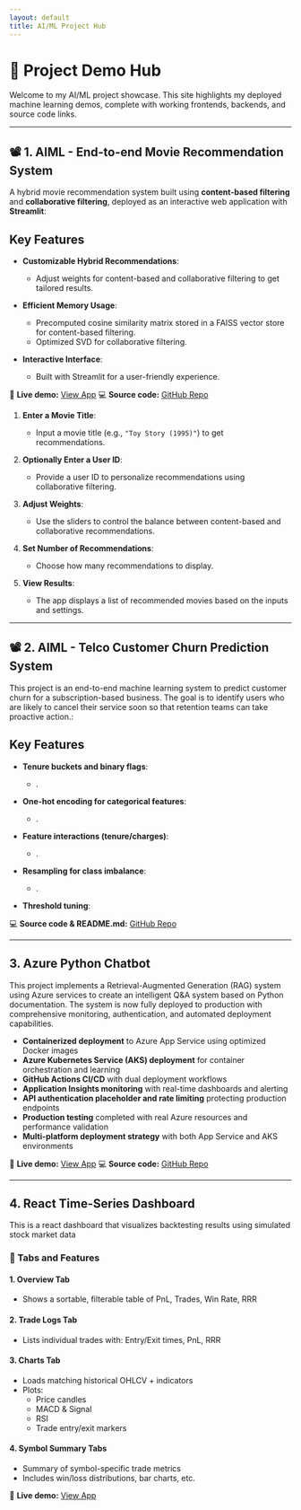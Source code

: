 ```yaml
---
layout: default
title: AI/ML Project Hub
---
```


# 🎯 Project Demo Hub

Welcome to my AI/ML project showcase. This site highlights my deployed machine learning demos, complete with working frontends, backends, and source code links.

---

## 📽️ 1. AIML - End-to-end Movie Recommendation System

A hybrid movie recommendation system built using **content-based filtering** and **collaborative filtering**, deployed as an interactive web application with **Streamlit**:

## **Key Features**

- **Customizable Hybrid Recommendations**:
   - Adjust weights for content-based and collaborative filtering to get tailored results.

- **Efficient Memory Usage**:
   - Precomputed cosine similarity matrix stored in a FAISS vector store for content-based filtering.
   - Optimized SVD for collaborative filtering.

- **Interactive Interface**:
   - Built with Streamlit for a user-friendly experience.

🔗 **Live demo:** [View App](https://movielens-3fxvogxfzafxcvmfccfbrd.streamlit.app/) 
💻 **Source code:** [GitHub Repo](https://github.com/cdondi/aiml_movie_recommendation)

1. **Enter a Movie Title**:
   - Input a movie title (e.g., `"Toy Story (1995)"`) to get recommendations.

2. **Optionally Enter a User ID**:
   - Provide a user ID to personalize recommendations using collaborative filtering.

3. **Adjust Weights**:
   - Use the sliders to control the balance between content-based and collaborative recommendations.

4. **Set Number of Recommendations**:
   - Choose how many recommendations to display.

5. **View Results**:
   - The app displays a list of recommended movies based on the inputs and settings.

---

## 📽️ 2. AIML - Telco Customer Churn Prediction System

This project is an end-to-end machine learning system to predict customer churn for a subscription-based business. The goal is to identify users who are likely to cancel their service soon so that retention teams can take proactive action.:

## **Key Features**

- **Tenure buckets and binary flags**:
   - .

- **One-hot encoding for categorical features**:
   - .

- **Feature interactions (tenure/charges)**:
   - .
 
- **Resampling for class imbalance**:
   - .
 
- **Threshold tuning**:

<!-- 🔗 **Live demo:** [View App](https://movielens-3fxvogxfzafxcvmfccfbrd.streamlit.app/) -->
💻 **Source code & README.md:** [GitHub Repo](https://github.com/cdondi/aiml_telco_customer_churn)

---
## 3. Azure Python Chatbot

This project implements a Retrieval-Augmented Generation (RAG) system using Azure services to create an intelligent Q&A system based on Python documentation. The system is now fully deployed to production with comprehensive monitoring, authentication, and automated deployment capabilities.

- **Containerized deployment** to Azure App Service using optimized Docker images
- **Azure Kubernetes Service (AKS) deployment** for container orchestration and learning
- **GitHub Actions CI/CD** with dual deployment workflows
- **Application Insights monitoring** with real-time dashboards and alerting
- **API authentication placeholder and rate limiting** protecting production endpoints
- **Production testing** completed with real Azure resources and performance validation
- **Multi-platform deployment strategy** with both App Service and AKS environments

🔗 **Live demo:** [View App](https://rag-app-production-clvd.azurewebsites.net) 
💻 **Source code:** [GitHub Repo](https://github.com/cdondi/azure_rag_mvp)

---
## 4. React Time-Series Dashboard

This is a react dashboard that visualizes backtesting results using simulated stock market data

### 🧷 Tabs and Features

#### 1. **Overview Tab**
- Shows a sortable, filterable table of PnL, Trades, Win Rate, RRR

#### 2. **Trade Logs Tab**
- Lists individual trades with: Entry/Exit times, PnL, RRR

#### 3. **Charts Tab**
- Loads matching historical OHLCV + indicators
- Plots:
  - Price candles
  - MACD & Signal
  - RSI
  - Trade entry/exit markers

#### 4. **Symbol Summary Tabs**
- Summary of symbol-specific trade metrics
- Includes win/loss distributions, bar charts, etc.


🔗 **Live demo:** [View App](https://frontend.agreeablesand-333ff870.eastus.azurecontainerapps.io) 

